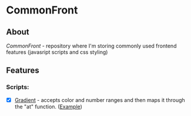 # CommonFront

## About
*CommonFront* - repository where I'm storing commonly used frontend features (javasript scripts and css styling)

## Features

### Scripts:
- [x] [Gradient](script/gradient.js) - accepts color and number ranges and then maps it through the "at" function. ([Example](html/gradient_example.html))
